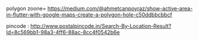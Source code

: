 polygon  zoone= https://medium.com/@ahmetcanpoyraz/show-active-area-in-flutter-with-google-maps-create-a-polygon-hole-c50ddbbcbbcf


pincode : http://www.postalpincode.in/Search-By-Location-Result?Id=8c569bb1-98a3-4ff6-88ac-8cc4f0542b6e






















